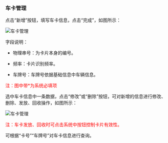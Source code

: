 ### 车卡管理

点击“新增”按钮，填写车卡信息，点击“完成”，如图所示：

![车卡管理](.\images\车卡管理1.png)

字段说明：

- 物理串号：为卡片本身的编号。

- 频率：卡片识别频率。

- 车牌号：车牌号依据基础信息中车辆信息。

<font color="#f00">注：图中带*为系统必填项</font>

选中车卡信息中一条数据，点击“修改”或“删除”按钮，可对新增的信息进行修改、删除、发放、回收操作，如图所示：

![车卡管理](.\images\车卡管理2.png)

<font color="#f00">注：车卡发放、回收时可点击系统中按钮控制卡片有效性。</font>

可根据“卡号”“车牌号”对车卡信息进行查询。
